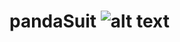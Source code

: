 # pandaSuit ![alt text](https://github.com/AnthonyRaimondo/pandaSuit/blob/main/pandaSuit-mini.ico?raw=true "Title")
